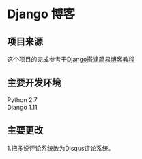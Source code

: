 # Django 博客
## 项目来源
这个项目的完成参考于[Django搭建简易博客教程](https://andrew-liu.gitbooks.io/django-blog/index.html)
## 主要开发环境
Python 2.7  
Django 1.11

## 主要更改
1.把多说评论系统改为Disqus评论系统。
